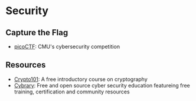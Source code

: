 # Security

## Capture the Flag

* [picoCTF](https://picoctf.com/): CMU's cybersecurity competition

## Resources

* [Crypto101](https://www.crypto101.io/): A free introductory course on cryptography
* [Cybrary](https://www.cybrary.it/): Free and open source cyber security education featureing free training, certification and community resources